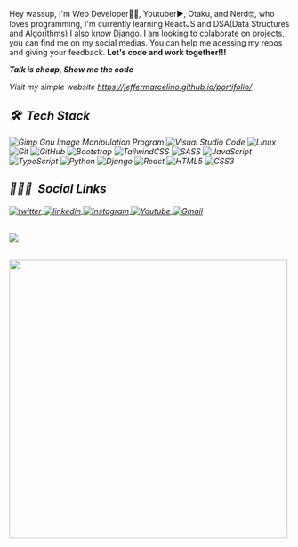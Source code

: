 Hey wassup, I'm Web Developer👨‍💻, Youtuber▶️, Otaku, and Nerd🤓, who loves programming, I'm currently learning ReactJS and DSA(Data Structures and Algorithms) I also know Django. I am looking to colaborate on projects, you can find me on my social medias.
You can help me acessing my repos and giving your feedback. <strong>Let's code and work together!!!</strong>

<strong><em>Talk is cheap, Show me the code<em></strong>

Visit my simple website https://jeffermarcelino.github.io/portifolio/

## 🛠 &nbsp;Tech Stack
![Gimp Gnu Image Manipulation Program](https://img.shields.io/badge/Gimp-657D8B?style=for-the-badge&logo=gimp&logoColor=FFFFFF)
![Visual Studio Code](https://img.shields.io/badge/Visual%20Studio%20Code-0078d7.svg?style=for-the-badge&logo=visual-studio-code&logoColor=white)
![Linux](https://img.shields.io/badge/Linux-FCC624?style=for-the-badge&logo=linux&logoColor=black)
![Git](https://img.shields.io/badge/git-%23F05033.svg?style=for-the-badge&logo=git&logoColor=white)
![GitHub](https://img.shields.io/badge/github-%23121011.svg?style=for-the-badge&logo=github&logoColor=white)
![Bootstrap](https://img.shields.io/badge/bootstrap-%23563D7C.svg?style=for-the-badge&logo=bootstrap&logoColor=white)
![TailwindCSS](https://img.shields.io/badge/tailwindcss-%2338B2AC.svg?style=for-the-badge&logo=tailwind-css&logoColor=white)
![SASS](https://img.shields.io/badge/SASS-hotpink.svg?style=for-the-badge&logo=SASS&logoColor=white)
![JavaScript](https://img.shields.io/badge/javascript-%23323330.svg?style=for-the-badge&logo=javascript&logoColor=%23F7DF1E)
![TypeScript](https://img.shields.io/badge/typescript-%23007ACC.svg?style=for-the-badge&logo=typescript&logoColor=white)
![Python](https://img.shields.io/badge/python-3670A0?style=for-the-badge&logo=python&logoColor=ffdd54)
![Django](https://img.shields.io/badge/django-%23092E20.svg?style=for-the-badge&logo=django&logoColor=white)
![React](https://img.shields.io/badge/react-%2320232a.svg?style=for-the-badge&logo=react&logoColor=%2361DAFB)
![HTML5](https://img.shields.io/badge/html5-%23E34F26.svg?style=for-the-badge&logo=html5&logoColor=white)
![CSS3](https://img.shields.io/badge/css3-%231572B6.svg?style=for-the-badge&logo=css3&logoColor=white)

## 👨🏽‍🦲 &nbsp;Social Links
<a href="https://twitter.com/JefferMarcelin" target="_blank">
  <img align="center" src="https://img.shields.io/badge/-Jeffer Marcelino-05122A?style=flat&logo=twitter" alt="twitter"/>  
</a>
<a href="https://www.linkedin.com/in/jeffer-marcelino-94422a22b/" target="_blank">
  <img align="center" src="https://img.shields.io/badge/-Jeffer Marcelino-05122A?style=flat&logo=linkedin" alt="linkedin"/>
</a>
<a href="https://www.instagram.com/jeffer_marcelin/" target="_blank">
 <img align="center" src="https://img.shields.io/badge/-Jeffer Marcelino-05122A?style=flat&logo=instagram" alt="instagram"/>
</a>
<a href="https://www.youtube.com/channel/UCXBFKr-rZ787IhXAzsnrw-Q" target="_blank">
 <img align="center" src="https://img.shields.io/badge/-Jeffer Marcelino-05122A?style=flat&logo=youtube" alt="Youtube"/>
</a>
<a href="mailto:jeffersunde72@gmail.com" target="_blank">
  <img align="center" src="https://img.shields.io/badge/-jeffersunde72@gmail.com-05122A?style=flat&logo=gmail" alt="Gmail"/>
</a>
  
<br>
<br>

<img src="https://www.codewars.com/users/JefferMarcelino/badges/small"></img>

<br>

<img width="500em" src="https://github-readme-twitter-gazf.vercel.app/api?id=JefferMarcelin&layout=wide&show_reply=off&show_retweet=on" />

